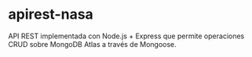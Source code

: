 # apirest-nasa
API REST implementada con Node.js + Express que permite operaciones CRUD sobre MongoDB Atlas a través de Mongoose.
